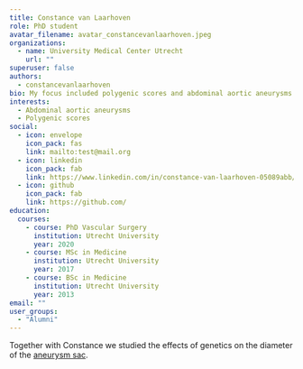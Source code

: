 ```yaml
---
title: Constance van Laarhoven
role: PhD student
avatar_filename: avatar_constancevanlaarhoven.jpeg
organizations:
  - name: University Medical Center Utrecht
    url: ""
superuser: false
authors:
  - constancevanlaarhoven
bio: My focus included polygenic scores and abdominal aortic aneurysms.
interests:
  - Abdominal aortic aneurysms
  - Polygenic scores
social:
  - icon: envelope
    icon_pack: fas
    link: mailto:test@mail.org
  - icon: linkedin
    icon_pack: fab
    link: https://www.linkedin.com/in/constance-van-laarhoven-05089abb/
  - icon: github
    icon_pack: fab
    link: https://github.com/
education:
  courses:
    - course: PhD Vascular Surgery
      institution: Utrecht University
      year: 2020
    - course: MSc in Medicine
      institution: Utrecht University
      year: 2017
    - course: BSc in Medicine
      institution: Utrecht University
      year: 2013
email: ""
user_groups:
  - "Alumni"
---
```

Together with Constance we studied the effects of genetics on the diameter of the [aneurysm sac](https://www.nature.com/articles/s41598-019-56230-3).
